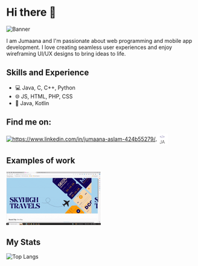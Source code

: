 # Hi there 👋

![Banner](https://github.com/user-attachments/assets/94da0617-bc8d-4b32-a5f8-f6a954826f89)

I am Jumaana and I'm passionate about web programming and mobile app development. I love creating seamless user experiences and enjoy wireframing UI/UX designs to bring ideas to life.

## Skills and Experience
*  💻 Java, C, C++, Python
*  🌐 JS, HTML, PHP, CSS
*  📱 Java, Kotlin

## Find me on:
<p align="left"> 
<a href="https://linkedin.com/in/jumaana-aslam-424b55279/" target="blank"> <img align="center" src="https://raw.githubusercontent.com/rahuldkjain/github-profile-readme-generator/master/src/images/icons/Social/linked-in-alt.svg" alt="https://www.linkedin.com/in/jumaana-aslam-424b55279/" height="30" width="40" /> </a> 
<a href="https://jumaana-bit.github.io/" target="blank"> <img align="center" src="https://github.com/Jumaana-bit/Jumaana-bit.github.io/blob/main/src/assets/Frame%202.jpg" height="30" width="30" /></a> 
</p>
  
## Examples of work
<img src = "https://github.com/Jumaana-bit/Jumaana-bit/blob/main/flightDemo-ezgif.com-optimize.gif" width="250">

## My Stats
![Top Langs](https://github-readme-stats.vercel.app/api/top-langs/?username=jumaana-bit&layout=compact)

<!--
**Jumaana-bit/Jumaana-bit** is a ✨ _special_ ✨ repository because its `README.md` (this file) appears on your GitHub profile.

Here are some ideas to get you started:

- 🔭 I’m currently working on ...
- 🌱 I’m currently learning ...
- 👯 I’m looking to collaborate on ...
- 🤔 I’m looking for help with ...
- 💬 Ask me about ...
- 📫 How to reach me: ...
- 😄 Pronouns: ...
- ⚡ Fun fact: ...
-->
